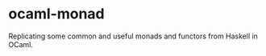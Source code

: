 ocaml-monad
===========

Replicating some common and useful monads and functors from Haskell in
OCaml.


